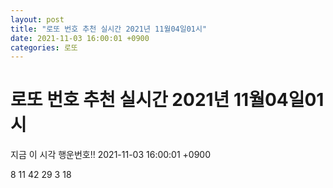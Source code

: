 ```yaml
---
layout: post
title: "로또 번호 추천 실시간 2021년 11월04일01시"
date: 2021-11-03 16:00:01 +0900
categories: 로또
---
```


# 로또 번호 추천 실시간 2021년 11월04일01시

지금 이 시각 행운번호!! 2021-11-03 16:00:01 +0900

 8  11  42  29  3  18 

